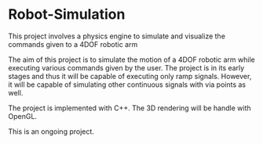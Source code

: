 # Robot-Simulation
This project involves a physics engine to simulate and visualize the commands given to a 4DOF robotic arm 

The aim of this project is to simulate the motion of a 4DOF robotic arm while executing various commands given 
by the user. The project is in its early stages and thus it will be capable of executing only ramp signals.
However, it will be capable of simulating other continuous signals with via points as well.

The project is implemented with C++. The 3D rendering will be handle with OpenGL.

This is an ongoing project.

